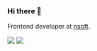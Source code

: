 ### Hi there 👋

Frontend developer at [nsoft](https://nsoft.com).

<img align="center" src="https://github-readme-stats.vercel.app/api/top-langs/?username=ktxxt&show_icons=true&layout=compact&" />
<img align="center" src="https://github-readme-stats.vercel.app/api/?username=ktxxt&show_icons=true&layout=compact" />
